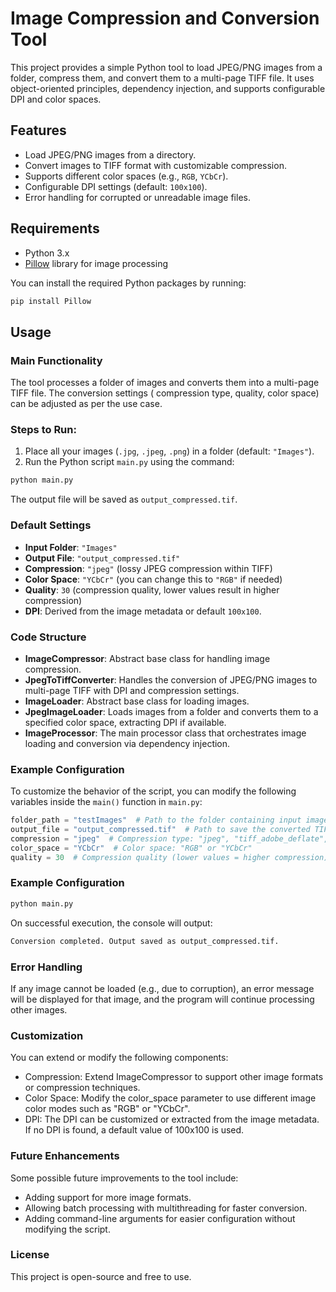 # Image Compression and Conversion Tool

This project provides a simple Python tool to load JPEG/PNG images from a folder, compress them, and convert them to a
multi-page TIFF file. It uses object-oriented principles, dependency injection, and supports configurable DPI and color
spaces.

## Features

- Load JPEG/PNG images from a directory.
- Convert images to TIFF format with customizable compression.
- Supports different color spaces (e.g., `RGB`, `YCbCr`).
- Configurable DPI settings (default: `100x100`).
- Error handling for corrupted or unreadable image files.

## Requirements

- Python 3.x
- [Pillow](https://python-pillow.org/) library for image processing

You can install the required Python packages by running:

```bash
pip install Pillow
```

## Usage

### Main Functionality

The tool processes a folder of images and converts them into a multi-page TIFF file. The conversion settings (
compression type, quality, color space) can be adjusted as per the use case.

### Steps to Run:

1. Place all your images (`.jpg`, `.jpeg`, `.png`) in a folder (default: `"Images"`).
2. Run the Python script `main.py` using the command:

```bash
python main.py
```

The output file will be saved as `output_compressed.tif`.

### Default Settings

- **Input Folder**: `"Images"`
- **Output File**: `"output_compressed.tif"`
- **Compression**: `"jpeg"` (lossy JPEG compression within TIFF)
- **Color Space**: `"YCbCr"` (you can change this to `"RGB"` if needed)
- **Quality**: `30` (compression quality, lower values result in higher compression)
- **DPI**: Derived from the image metadata or default `100x100`.

### Code Structure

- **ImageCompressor**: Abstract base class for handling image compression.
- **JpegToTiffConverter**: Handles the conversion of JPEG/PNG images to multi-page TIFF with DPI and compression
  settings.
- **ImageLoader**: Abstract base class for loading images.
- **JpegImageLoader**: Loads images from a folder and converts them to a specified color space, extracting DPI if
  available.
- **ImageProcessor**: The main processor class that orchestrates image loading and conversion via dependency injection.

### Example Configuration

To customize the behavior of the script, you can modify the following variables inside the `main()` function in
`main.py`:

```python
folder_path = "testImages"  # Path to the folder containing input images
output_file = "output_compressed.tif"  # Path to save the converted TIFF file
compression = "jpeg"  # Compression type: "jpeg", "tiff_adobe_deflate", etc.
color_space = "YCbCr"  # Color space: "RGB" or "YCbCr"
quality = 30  # Compression quality (lower values = higher compression)
```

### Example Configuration

```bash
python main.py
```

On successful execution, the console will output:

```bash
Conversion completed. Output saved as output_compressed.tif.
```

### Error Handling

If any image cannot be loaded (e.g., due to corruption), an error message will be displayed for that image, and the
program will continue processing other images.

### Customization

You can extend or modify the following components:

- Compression: Extend ImageCompressor to support other image formats or compression techniques.
- Color Space: Modify the color_space parameter to use different image color modes such as "RGB" or "YCbCr".
- DPI: The DPI can be customized or extracted from the image metadata. If no DPI is found, a default value of 100x100 is
  used.

### Future Enhancements

Some possible future improvements to the tool include:

- Adding support for more image formats.
- Allowing batch processing with multithreading for faster conversion.
- Adding command-line arguments for easier configuration without modifying the script.

### License

This project is open-source and free to use.
